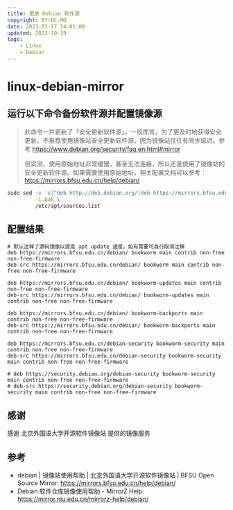 ```yaml
---
title: 更换 Debian 软件源
copyright: BY-NC-ND
date: 2023-03-17 14:01:00
updated: 2023-10-19
tags:
    - Linux
    - Debian
---
```


# linux-debian-mirror

## 运行以下命令备份软件源并配置镜像源

> 此命令一并更新了「安全更新软件源」，一般而言，为了更及时地获得安全更新，不推荐使用镜像站安全更新软件源，因为镜像站往往有同步延迟。参考 <https://www.debian.org/security/faq.en.html#mirror>
>
> 但实测，使用原始地址非常缓慢，甚至无法连接，所以还是使用了镜像站的安全更新软件源。如果需要使用原始地址，相关配置文档可以参考：<https://mirrors.bfsu.edu.cn/help/debian/>

```bash
sudo sed -e 's|^deb http://deb.debian.org/|deb https://mirrors.bfsu.edu.cn/|g' \
         -i.bak \
         /etc/apt/sources.list
```

## 配置结果

```properties
# 默认注释了源码镜像以提高 apt update 速度，如有需要可自行取消注释
deb https://mirrors.bfsu.edu.cn/debian/ bookworm main contrib non-free non-free-firmware
deb-src https://mirrors.bfsu.edu.cn/debian/ bookworm main contrib non-free non-free-firmware

deb https://mirrors.bfsu.edu.cn/debian/ bookworm-updates main contrib non-free non-free-firmware
deb-src https://mirrors.bfsu.edu.cn/debian/ bookworm-updates main contrib non-free non-free-firmware

deb https://mirrors.bfsu.edu.cn/debian/ bookworm-backports main contrib non-free non-free-firmware
deb-src https://mirrors.bfsu.edu.cn/debian/ bookworm-backports main contrib non-free non-free-firmware

deb https://mirrors.bfsu.edu.cn/debian-security bookworm-security main contrib non-free non-free-firmware
deb-src https://mirrors.bfsu.edu.cn/debian-security bookworm-security main contrib non-free non-free-firmware

# deb https://security.debian.org/debian-security bookworm-security main contrib non-free non-free-firmware
# deb-src https://security.debian.org/debian-security bookworm-security main contrib non-free non-free-firmware
```

## 感谢

感谢 北京外国语大学开源软件镜像站 提供的镜像服务

## 参考

- debian | 镜像站使用帮助 | 北京外国语大学开源软件镜像站 | BFSU Open Source Mirror: <https://mirrors.bfsu.edu.cn/help/debian/>
- Debian 软件仓库镜像使用帮助 - MirrorZ Help: <https://mirror.nju.edu.cn/mirrorz-help/debian/>

<!--
Copyright © 2023 [cc01cc](https://github.com/cc01cc)

本页面采用 [知识共享署名-非商业性使用 4.0 国际许可协议](http://creativecommons.org/licenses/by-nc/4.0/) 进行许可。

转载请注明原始地址：<https://cc01cc.com/>
-->
